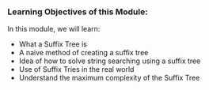 ### Learning Objectives of this Module:

In this module, we will learn:

  -  What a Suffix Tree is
  -  A naive method of creating a suffix tree
  -  Idea of how to solve string searching using a suffix tree
  -  Use of Suffix Tries in the real world
  -  Understand the maximum complexity of the Suffix Tree


